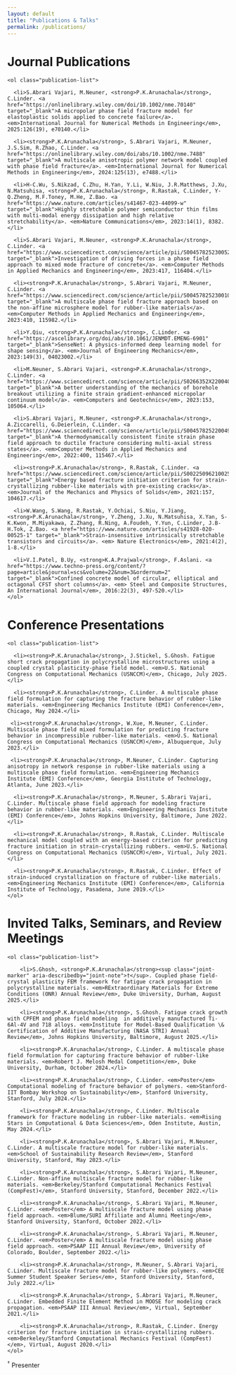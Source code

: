 ```yaml
---
layout: default
title: "Publications & Talks"
permalink: /publications/
---
```

<h1> Journal Publications </h1> 

<div class="publications">

    <ol class="publication-list">

      <li>S.Abrari Vajari, M.Neuner, <strong>P.K.Arunachala</strong>, C.Linder. <a href="https://onlinelibrary.wiley.com/doi/10.1002/nme.70140" target="_blank">A micropolar phase field fracture model for elastoplastic solids applied to concrete failure</a>. <em>International Journal for Numerical Methods in Engineering</em>, 2025:126(19), e70140.</li>

      <li><strong>P.K.Arunachala</strong>, S.Abrari Vajari, M.Neuner, J.S.Sim, R.Zhao, C.Linder. <a href="https://onlinelibrary.wiley.com/doi/abs/10.1002/nme.7488" target="_blank">A multiscale anisotropic polymer network model coupled with phase field fracture</a>. <em>International Journal for Numerical Methods in Engineering</em>, 2024:125(13), e7488.</li>

      <li>H-C.Wu, S.Nikzad, C.Zhu, H.Yan, Y.Li, W.Niu, J.R.Matthews, J.Xu, N.Matsuhisa, <strong>P.K.Arunachala</strong>, R.Rastak, C.Linder, Y-Q.Zheng, M.F.Toney, M.He, Z.Bao. <a href="https://www.nature.com/articles/s41467-023-44099-w" target="_blank">Highly stretchable polymer semiconductor thin films with multi-modal energy dissipation and high relative stretchability</a>. <em>Nature Communications</em>, 2023:14(1), 8382.</li>

      <li>S.Abrari Vajari, M.Neuner, <strong>P.K.Arunachala</strong>, C.Linder. <a href="https://www.sciencedirect.com/science/article/pii/S0045782523005285" target="_blank">Investigation of driving forces in a phase field approach to mixed mode fracture of concrete</a>. <em>Computer Methods in Applied Mechanics and Engineering</em>, 2023:417, 116404.</li>

      <li><strong>P.K.Arunachala</strong>, S.Abrari Vajari, M.Neuner, C.Linder. <a href="https://www.sciencedirect.com/science/article/pii/S0045782523001056" target="_blank">A multiscale phase field fracture approach based on the non-affine microsphere model for rubber-like materials</a>. <em>Computer Methods in Applied Mechanics and Engineering</em>, 2023:410, 115982.</li>

      <li>Y.Qiu, <strong>P.K.Arunachala</strong>, C.Linder. <a href="https://ascelibrary.org/doi/abs/10.1061/JENMDT.EMENG-6901" target="_blank">SenseNet: A physics-informed deep learning model for shape sensing</a>. <em>Journal of Engineering Mechanics</em>, 2023:149(3), 04023002.</li>

      <li>M.Neuner, S.Abrari Vajari, <strong>P.K.Arunachala</strong>, C.Linder. <a href="https://www.sciencedirect.com/science/article/pii/S0266352X22004013" target="_blank">A better understanding of the mechanics of borehole breakout utilizing a finite strain gradient-enhanced micropolar continuum model</a>. <em>Computers and Geotechnics</em>, 2023:153, 105064.</li>

      <li>S.Abrari Vajari, M.Neuner, <strong>P.K.Arunachala</strong>, A.Ziccarelli, G.Deierlein, C.Linder. <a href="https://www.sciencedirect.com/science/article/pii/S0045782522004972" target="_blank">A thermodynamically consistent finite strain phase field approach to ductile fracture considering multi-axial stress states</a>. <em>Computer Methods in Applied Mechanics and Engineering</em>, 2022:400, 115467.</li>

      <li><strong>P.K.Arunachala</strong>, R.Rastak, C.Linder. <a href="https://www.sciencedirect.com/science/article/pii/S0022509621002593" target="_blank">Energy based fracture initiation criterion for strain-crystallizing rubber-like materials with pre-existing cracks</a>. <em>Journal of the Mechanics and Physics of Solids</em>, 2021:157, 104617.</li>

      <li>W.Wang, S.Wang, R.Rastak, Y.Ochiai, S.Niu, Y.Jiang, <strong>P.K.Arunachala</strong>, Y.Zheng, J.Xu, N.Matsuhisa, X.Yan, S-K.Kwon, M.Miyakawa, Z.Zhang, R.Ning, A.Foudeh, Y.Yun, C.Linder, J.B-H.Tok, Z.Bao. <a href="https://www.nature.com/articles/s41928-020-00525-1" target="_blank">Strain-insensitive intrinsically stretchable transistors and circuits</a>. <em> Nature Electronics</em>, 2021:4(2), 1-8.</li>

      <li>V.I.Patel, B.Uy, <strong>K.A.Prajwal</strong>, F.Aslani. <a href="https://www.techno-press.org/content/?page=article&journal=scs&volume=22&num=3&ordernum=2" target="_blank">Confined concrete model of circular, elliptical and octagonal CFST short columns</a>. <em> Steel and Composite Structures, An International Journal</em>, 2016:22(3), 497-520.</li>
    </ol>
</div>

<h1> Conference Presentations </h1> 

<div class="publications">

    <ol class="publication-list">

      <li><strong>P.K.Arunachala</strong>, J.Stickel, S.Ghosh. Fatigue short crack propagation in polycrystalline microstructures using a coupled crystal plasticity-phase field model. <em>U.S. National Congress on Computational Mechanics (USNCCM)</em>, Chicago, July 2025.</li>

      <li><strong>P.K.Arunachala</strong>, C.Linder. A multiscale phase field formulation for capturing the fracture behavior of rubber-like materials. <em>Engineering Mechanics Institute (EMI) Conference</em>, Chicago, May 2024.</li>

     <li><strong>P.K.Arunachala</strong>, W.Xue, M.Neuner, C.Linder. Multiscale phase field mixed formulation for predicting fracture behavior in incompressible rubber-like materials. <em>U.S. National Congress on Computational Mechanics (USNCCM)</em>, Albuquerque, July 2023.</li>

     <li><strong>P.K.Arunachala</strong>, M.Neuner, C.Linder. Capturing anisotropy in network response in rubber-like materials using a multiscale phase field formulation. <em>Engineering Mechanics Institute (EMI) Conference</em>, Georgia Institute of Technology, Atlanta, June 2023.</li>

      <li><strong>P.K.Arunachala</strong>, M.Neuner, S.Abrari Vajari, C.Linder. Multiscale phase field approach for modeling fracture behavior in rubber-like materials. <em>Engineering Mechanics Institute (EMI) Conference</em>, Johns Hopkins University, Baltimore, June 2022.</li>

      <li><strong>P.K.Arunachala</strong>, R.Rastak, C.Linder. Multiscale mechanical model coupled with an energy-based criterion for predicting fracture initiation in strain-crystallizing rubbers. <em>U.S. National Congress on Computational Mechanics (USNCCM)</em>, Virtual, July 2021.</li>

      <li><strong>P.K.Arunachala</strong>, R.Rastak, C.Linder. Effect of strain-induced crystallization on fracture of rubber-like materials. <em>Engineering Mechanics Institute (EMI) Conference</em>, California Institute of Technology, Pasadena, June 2019.</li>
    </ol>
</div>

<h1> Invited Talks, Seminars, and Review Meetings </h1> 

<div class="publications">

    <ol class="publication-list">
      
        <li>S.Ghosh, <strong>P.K.Arunachala</strong><sup class="joint-marker" aria-describedby="joint-note">†</sup>. Coupled phase field-crystal plasticity FEM framework for fatigue crack propagation in polycrystalline materials. <em>RExtraordinary Materials for Extreme Conditions (ONR) Annual Review</em>, Duke University, Durham, August 2025.</li>

        <li><strong>P.K.Arunachala</strong>, S.Ghosh. Fatigue crack growth with CPFEM and phase field modeling  in additively manufactured Ti-6Al-4V and 718 alloys. <em>Institute for Model-Based Qualification \& Certification of Additive Manufacturing (NASA STRI) Annual Review</em>, Johns Hopkins University, Baltimore, August 2025.</li>

        <li><strong>P.K.Arunachala</strong>, C.Linder. A multiscale phase field formulation for capturing fracture behavior of rubber-like materials. <em>Robert J. Melosh Medal Competition</em>, Duke University, Durham, October 2024.</li>

        <li><strong>P.K.Arunachala</strong>, C.Linder. <em>Poster</em> Computational modeling of fracture behavior of polymers. <em>Stanford-IIT Bombay Workshop on Sustainability</em>, Stanford University, Stanford, July 2024.</li>

        <li><strong>P.K.Arunachala</strong>, C.Linder. Multiscale framework for fracture modeling in rubber-like materials. <em>Rising Stars in Computational & Data Sciences</em>, Oden Institute, Austin, May 2024.</li>

        <li><strong>P.K.Arunachala</strong>, S.Abrari Vajari, M.Neuner, C.Linder. A multiscale fracture model for rubber-like materials. <em>School of Sustainability Research Review</em>, Stanford University, Stanford, May 2023.</li>

        <li><strong>P.K.Arunachala</strong>, S.Abrari Vajari, M.Neuner, C.Linder. Non-affine multiscale fracture model for rubber-like materials. <em>Berkeley/Stanford Computational Mechanics Festival (CompFest)</em>, Stanford University, Stanford, December 2022.</li>

        <li><strong>P.K.Arunachala</strong>, S.Abrari Vajari, M.Neuner, C.Linder. <em>Poster</em> A multiscale fracture model using phase field approach. <em>Blume/SURI Affiliate and Alumni Meeting</em>, Stanford University, Stanford, October 2022.</li>

        <li><strong>P.K.Arunachala</strong>, S.Abrari Vajari, M.Neuner, C.Linder. <em>Poster</em> A multiscale fracture model using phase field approach. <em>PSAAP III Annual Review</em>, University of Colorado, Boulder, September 2022.</li>

        <li><strong>P.K.Arunachala</strong>, M.Neuner, S.Abrari Vajari, C.Linder. Multiscale fracture model for rubber-like polymers. <em>CEE Summer Student Speaker Series</em>, Stanford University, Stanford, July 2022.</li>

        <li><strong>P.K.Arunachala</strong>, S.Abrari Vajari, M.Neuner, C.Linder. Embedded Finite Element Method in MOOSE for modeling crack propagation. <em>PSAAP III Annual Review</em>, Virtual, September 2021.</li>

        <li><strong>P.K.Arunachala</strong>, R.Rastak, C.Linder. Energy criterion for fracture initiation in strain-crystallizing rubbers. <em>Berkeley/Stanford Computational Mechanics Festival (CompFest)</em>, Virtual, August 2020.</li>
    </ol>

  <p class="pub-footnote" id="joint-note"><sup>†</sup> Presenter</p>
</div>
